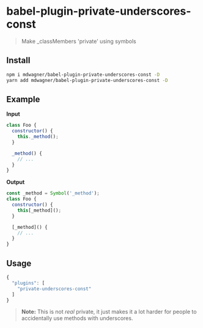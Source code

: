 # babel-plugin-private-underscores-const

> Make _classMembers 'private' using symbols

## Install

```sh
npm i mdwagner/babel-plugin-private-underscores-const -D
yarn add mdwagner/babel-plugin-private-underscores-const -D
```

## Example

**Input**

```js
class Foo {
  constructor() {
    this._method();
  }

  _method() {
    // ...
  }
}
```

**Output**

```js
const _method = Symbol('_method');
class Foo {
  constructor() {
    this[_method]();
  }

  [_method]() {
    // ...
  }
}
```

## Usage

```js
{
  "plugins": [
    "private-underscores-const"
  ]
}
```

> **Note:** This is not *real* private, it just makes it a lot harder for
> people to accidentally use methods with underscores.
